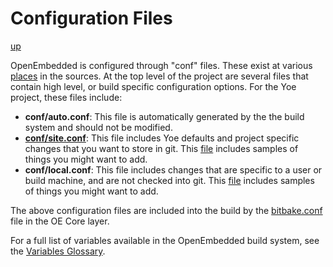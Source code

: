 # Configuration Files

[up](README.md)

OpenEmbedded is configured through "conf" files. These exist at various
[places](https://www.yoctoproject.org/docs/latest/mega-manual/mega-manual.html#user-configuration)
in the sources. At the top level of the project are several files that contain
high level, or build specific configuration options. For the Yoe project, these
files include:

- **conf/auto.conf**: This file is automatically generated by the the build
  system and should not be modified.
- [**conf/site.conf**](../conf/site.conf): This file includes Yoe defaults and
  project specific changes that you want to store in git. This
  [file](../conf/site.conf.sample) includes samples of things you might want to
  add.
- **conf/local.conf**: This file includes changes that are specific to a user or
  build machine, and are not checked into git. This
  [file](../conf/local.conf.sample) includes samples of things you might want to
  add.

The above configuration files are included into the build by the
[bitbake.conf](https://github.com/YoeDistro/openembedded-core/blob/master/meta/conf/bitbake.conf#L744)
file in the OE Core layer.

For a full list of variables available in the OpenEmbedded build system, see the
[Variables Glossary](https://www.yoctoproject.org/docs/latest/mega-manual/mega-manual.html#ref-variables-glos).
